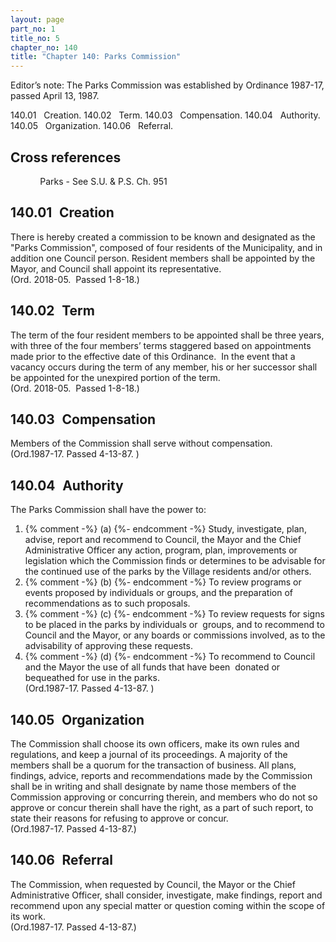 ```yaml
---
layout: page
part_no: 1
title_no: 5
chapter_no: 140
title: "Chapter 140: Parks Commission"
---
```


Editor’s note: The Parks Commission was established by Ordinance 1987-17,
passed April 13, 1987.

140.01   Creation.
140.02   Term.
140.03   Compensation.
140.04   Authority.
140.05   Organization.
140.06   Referral.

## Cross references

            Parks - See S.U. & P.S. Ch.
951

## 140.01   Creation

There is hereby created a commission to be known and designated as the
"Parks Commission", composed of four residents of the Municipality, and in
addition one Council person. Resident members shall be appointed by the Mayor,
and Council shall appoint its representative.  
(Ord. 2018-05.  Passed 1-8-18.)

## 140.02   Term

The term of the four resident members to be appointed shall be three years,
with three of the four members’ terms staggered based on appointments made
prior to the effective date of this Ordinance.  In the event that a vacancy
occurs during the term of any member, his or her successor shall be appointed
for the unexpired portion of the term.  
(Ord. 2018-05.  Passed 1-8-18.)

## 140.03   Compensation

Members of the Commission shall serve without compensation.  
(Ord.1987-17. Passed 4-13-87. )

## 140.04   Authority

The Parks Commission shall have the power to:

<p class="Markdown-list--a-1-A"></p>

1. {% comment -%} (a) {%- endcomment -%} Study, investigate, plan, advise, report and recommend to Council, the
Mayor and the Chief Administrative Officer any action, program, plan,
improvements or legislation which the Commission finds or determines to be
advisable for the continued use of the parks by the Village residents and/or
others.
2. {% comment -%} (b) {%- endcomment -%} To review programs or events proposed by individuals or groups, and
the preparation of recommendations as to such proposals.
3. {% comment -%} (c) {%- endcomment -%} To review requests for signs to be placed in the parks by individuals
or  groups, and to recommend to Council and the Mayor, or any boards or
commissions involved, as to the advisability of approving these requests.
4. {% comment -%} (d) {%- endcomment -%} To recommend to Council and the Mayor the use of all funds that have
been  donated or bequeathed for use in the parks.  
(Ord.1987-17. Passed 4-13-87. )

## 140.05   Organization

The Commission shall choose its own officers, make its own rules and
regulations, and keep a journal of its proceedings. A majority of the members
shall be a quorum for the transaction of business. All plans, findings, advice,
reports and recommendations made by the Commission shall be in writing and
shall designate by name those members of the Commission approving or concurring
therein, and members who do not so approve or concur therein shall have the
right, as a part of such report, to state their reasons for refusing to approve
or concur.  
(Ord.1987-17. Passed 4-13-87.)

## 140.06   Referral

The Commission, when requested by Council, the Mayor or the Chief
Administrative Officer, shall consider, investigate, make findings, report and
recommend upon any special matter or question coming within the scope of its
work.  
(Ord.1987-17. Passed 4-13-87.)
